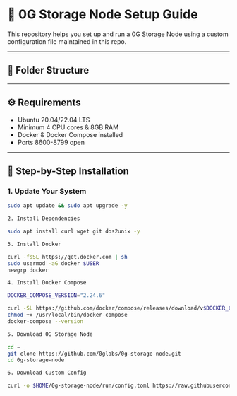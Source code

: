 # 🚀 0G Storage Node Setup Guide

This repository helps you set up and run a 0G Storage Node using a custom configuration file maintained in this repo.

---

## 📁 Folder Structure


---

## ⚙️ Requirements

- Ubuntu 20.04/22.04 LTS
- Minimum 4 CPU cores & 8GB RAM
- Docker & Docker Compose installed
- Ports 8600-8799 open

---

## 🧱 Step-by-Step Installation

### 1. Update Your System

```bash
sudo apt update && sudo apt upgrade -y

2. Install Dependencies

sudo apt install curl wget git dos2unix -y

3. Install Docker

curl -fsSL https://get.docker.com | sh
sudo usermod -aG docker $USER
newgrp docker

4. Install Docker Compose

DOCKER_COMPOSE_VERSION="2.24.6"

curl -SL https://github.com/docker/compose/releases/download/v$DOCKER_COMPOSE_VERSION/docker-compose-linux-x86_64 -o /usr/local/bin/docker-compose
chmod +x /usr/local/bin/docker-compose
docker-compose --version

5. Download 0G Storage Node

cd ~
git clone https://github.com/0glabs/0g-storage-node.git
cd 0g-storage-node

6. Download Custom Config

curl -o $HOME/0g-storage-node/run/config.toml https://raw.githubusercontent.com/shairkhan2/0G-STORAGE/main/v3_config.toml


